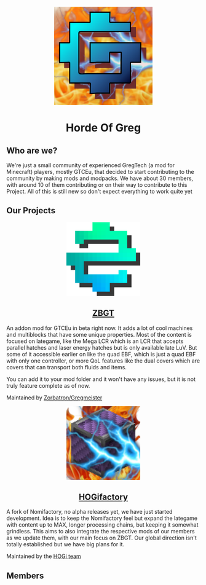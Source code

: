<p align="center"><img src="https://github.com/Horde-Of-Greg/.github/blob/main/assets/images/HOG-logo.png?raw=true" alt="HOG Logo" width="256"></p>
<h1 align="center">Horde Of Greg</h1>

## Who are we?
We're just a small community of experienced GregTech (a mod for Minecraft) players, mostly GTCEu, that decided to start contributing to the community by making mods and modpacks. We have about 30 members, with around 10 of them contributing or on their way to contribute to this Project. All of this is still new so don't expect everything to work quite yet

## Our Projects
<p align="center"><img src="https://github.com/Horde-Of-Greg/.github/blob/main/assets/images/ZBGT-logo.png?raw=true" alt="ZBGT Logo" width="192"></p>
<h2 align="center"><a href="https://github.com/Zorbatron/ZBGT">ZBGT</a></h2>

An addon mod for GTCEu in beta right now. It adds a lot of cool machines and multiblocks that have some unique properties. Most of the content is focused on lategame, like the Mega LCR which is an LCR that accepts parallel hatches and laser energy hatches but is only available late LuV. But some of it accessible earlier on like the quad EBF, which is just a quad EBF with only one controller, or more QoL features like the dual covers which are covers that can transport both fluids and items. 

You can add it to your mod folder and it won't have any issues, but it is not truly feature complete as of now. 

Maintained by [Zorbatron/Gregmeister](https://github.com/Zorbatron) 

<p align="center"><img src="https://github.com/Horde-Of-Greg/.github/blob/main/assets/images/HOGifactory-logo.png?raw=true" alt="HOGifactory Logo" width="192"></p>
<h2 align="center"><a href="https://github.com/Horde-Of-Greg/HOGifactory">HOGifactory</a></h2>

A fork of Nomifactory, no alpha releases yet, we have just started development. Idea is to keep the Nomifactory feel but expand the lategame with content up to MAX, longer processing chains, but keeping it somewhat grindless. This aims to also integrate the respective mods of our members as we update them, with our main focus on ZBGT. Our global direction isn't totally established but we have big plans for it.

Maintained by the [HOGi team](https://github.com/orgs/Horde-Of-Greg/teams/hogi-team)

## Members

